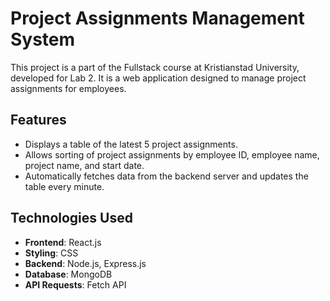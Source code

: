 # Project Assignments Management System

This project is a part of the Fullstack course at Kristianstad University, developed for Lab 2. It is a web application designed to manage project assignments for employees.

## Features

- Displays a table of the latest 5 project assignments.
- Allows sorting of project assignments by employee ID, employee name, project name, and start date.
- Automatically fetches data from the backend server and updates the table every minute.

## Technologies Used

- **Frontend**: React.js
- **Styling**: CSS
- **Backend**: Node.js, Express.js
- **Database**: MongoDB
- **API Requests**: Fetch API

